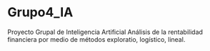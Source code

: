 # Grupo4_IA
Proyecto Grupal de Inteligencia Artificial
Análisis de la rentabilidad financiera por medio de métodos exploratio, logístico, lineal.

